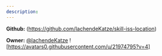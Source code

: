 ```yaml
---
description: 
---
```



**Github:** (https://github.com/lachendeKatze/skill-iss-location)

**Owner:** [@lachendeKatze](https://github.com/lachendeKatze) ![https://avatars0.githubusercontent.com/u/21974795?v=4]

